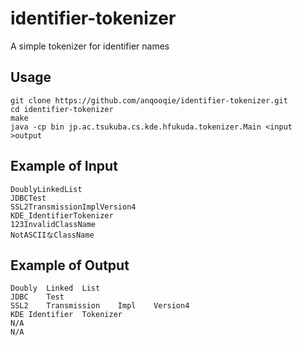 # identifier-tokenizer
A simple tokenizer for identifier names

## Usage
    git clone https://github.com/anqooqie/identifier-tokenizer.git
    cd identifier-tokenizer
    make
    java -cp bin jp.ac.tsukuba.cs.kde.hfukuda.tokenizer.Main <input >output

## Example of Input
    DoublyLinkedList
    JDBCTest
    SSL2TransmissionImplVersion4
    KDE_IdentifierTokenizer
    123InvalidClassName
    NotASCIIなClassName

## Example of Output
    Doubly	Linked	List
    JDBC	Test
    SSL2	Transmission	Impl	Version4
    KDE	Identifier	Tokenizer
    N/A
    N/A
